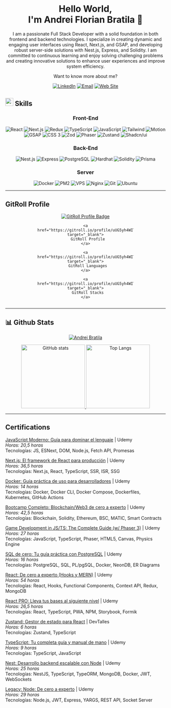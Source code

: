 <div align="center">

# Hello World, <br> I'm Andrei Florian Bratila 👋

</div>

<div align="center">

I am a passionate Full Stack Developer with a solid foundation in both frontend and backend technologies. I specialize in creating dynamic and engaging user interfaces using React, Next.js, and GSAP, and developing robust server-side solutions with Nest.js, Express, and Solidity. I am committed to continuous learning and enjoy solving challenging problems and creating innovative solutions to enhance user experiences and improve system efficiency.

Want to know more about me?

[![LinkedIn](https://img.shields.io/badge/LinkedIn-0077B5?style=for-the-badge&logo=linkedin&logoColor=white)](https://www.linkedin.com/in/andrei-florian-bratila/)
[![Email](https://img.shields.io/badge/Email-D14836?style=for-the-badge&logo=gmail&logoColor=white)](mailto:andreiflorianbratila@gmail.com)
[![Web Site](https://img.shields.io/badge/Web-Site-37a779?style=for-the-badge&logoColor=white)](https://andreiflorianbratila.dev)

</div>

## <img src="https://media.giphy.com/media/QssGEmpkyEOhBCb7e1/giphy.gif" width="25px"> Skills

<div align="center">

### Front-End

![React](https://img.shields.io/badge/React-grey?style=for-the-badge&logo=react)
![Next.js](https://img.shields.io/badge/Next.js-grey?style=for-the-badge&logo=next.js)
![Redux](https://img.shields.io/badge/Redux-grey?style=for-the-badge&logo=redux)
![TypeScript](https://img.shields.io/badge/TypeScript-grey?style=for-the-badge&logo=typescript)
![JavaScript](https://img.shields.io/badge/JavaScript-grey?style=for-the-badge&logo=javascript)
![Tailwind](https://img.shields.io/badge/Tailwind-grey?style=for-the-badge&logo=tailwindcss)
![Motion](https://img.shields.io/badge/Motion-grey?style=for-the-badge&logo=motion)
![GSAP](https://img.shields.io/badge/GSAP-grey?style=for-the-badge&logo=gsap)
![CSS 3](https://img.shields.io/badge/CSS%203-grey?style=for-the-badge&logo=css3)
![Zod](https://img.shields.io/badge/Zod-grey?style=for-the-badge&logo=zod)
![Phaser](https://img.shields.io/badge/Phaser-grey?style=for-the-badge&logo=phaser)
![Zustand](https://img.shields.io/badge/Zustand-grey?style=for-the-badge&logo=zustand)
![Shadcn/ui](https://img.shields.io/badge/Shadcn/ui-grey?style=for-the-badge&logo=shadcn)

### Back-End

![Nest.js](https://img.shields.io/badge/Nest.js-grey?style=for-the-badge&logo=nestjs)
![Express](https://img.shields.io/badge/Express-grey?style=for-the-badge&logo=express)
![PostgreSQL](https://img.shields.io/badge/PostgreSQL-grey?style=for-the-badge&logo=postgresql)
![Hardhat](https://img.shields.io/badge/Hardhat-grey?style=for-the-badge&logo=hardhat)
![Solidity](https://img.shields.io/badge/Solidity-grey?style=for-the-badge&logo=solidity)
![Prisma](https://img.shields.io/badge/Prisma-grey?style=for-the-badge&logo=prisma)

### Server

![Docker](https://img.shields.io/badge/Docker-grey?style=for-the-badge&logo=docker)
![PM2](https://img.shields.io/badge/PM2-grey?style=for-the-badge&logo=pm2)
![VPS](https://img.shields.io/badge/VPS-grey?style=for-the-badge&logo=vps)
![Nginx](https://img.shields.io/badge/Nginx-grey?style=for-the-badge&logo=nginx)
![Git](https://img.shields.io/badge/Git-grey?style=for-the-badge&logo=git)
![Ubuntu](https://img.shields.io/badge/Ubuntu-grey?style=for-the-badge&logo=ubuntu)

</div>

---
## GitRoll Profile

<div align="center">

<a href="https://gitroll.io/profile/uUG5yh4WITkMG3Na7MifqhvT0vvP2" target="_blank">
  <img src="https://gitroll.io/api/badges/profiles/v1/uUG5yh4WITkMG3Na7MifqhvT0vvP2?theme=light" alt="GitRoll Profile Badge"/>
</a>

<br />
  <div style="display: flex; justify-content: space-between; width: 60%;">

    <a href="https://gitroll.io/profile/uUG5yh4WITkMG3Na7MifqhvT0vvP2" target="_blank">
      GitRoll Profile
    </a>

    <a href="https://gitroll.io/profile/uUG5yh4WITkMG3Na7MifqhvT0vvP2/languages" target="_blank">
      GitRoll Languages
    </a>

    <a href="https://gitroll.io/profile/uUG5yh4WITkMG3Na7MifqhvT0vvP2/stacks" target="_blank">
      GitRoll Stacks
    </a>

  </div>
</div>

---

## 📊 Github Stats

<p align="center">
    <a href="https://github.com/AndreiBratila"><img src="https://github-profile-summary-cards.vercel.app/api/cards/profile-details?username=AndreiBratila&theme=radical" alt="Andrei Bratila"/></a>
</p>

<p align="center">
  <a href="https://github.com/AndreiBratila">
    <img src="https://github-readme-stats.vercel.app/api?username=AndreiBratila&show_icons=true&theme=radical"  height="200" alt="GitHub stats"/>
  </a>
  <a href="https://github.com/AndreiBratila">
    <img src="https://github-readme-stats.vercel.app/api/top-langs/?username=AndreiBratila&layout=compact&theme=radical" height="200"  alt="Top Langs"/>
  </a>
</p>

---

## Certifications

[JavaScript Moderno: Guía para dominar el lenguaje](https://www.udemy.com/certificate/UC-a7d54d55-9b88-4cda-b2e5-6f6b996e4edc/) | Udemy  
*Horas: 20,5 horas*  
Tecnologías: JS, ESNext, DOM, Node.js, Fetch API, Promesas

[Next.js: El framework de React para producción](https://www.udemy.com/certificate/UC-1ddab3f0-2635-48ea-b27a-4f32c502d7f1/) | Udemy  
*Horas: 36,5 horas*  
Tecnologías: Next.js, React, TypeScript, SSR, ISR, SSG

[Docker: Guía práctica de uso para desarrolladores](https://www.udemy.com/certificate/UC-13e4bd2d-1806-44e2-bc67-d6a2f30d76f4/) | Udemy  
*Horas: 14 horas*  
Tecnologías: Docker, Docker CLI, Docker Compose, Dockerfiles, Kubernetes, GitHub Actions

[Bootcamp Completo: Blockchain/Web3 de cero a experto](https://www.udemy.com/certificate/UC-447ef0a0-d03d-4154-8073-1e2f717d0dae/) | Udemy  
*Horas: 42,5 horas*  
Tecnologías: Blockchain, Solidity, Ethereum, BSC, MATIC, Smart Contracts

[Game Development in JS/TS: The Complete Guide (w/ Phaser 3)](https://www.udemy.com/certificate/UC-c7b9fe67-69ca-43c1-b36c-f36a17f503aa/) | Udemy  
*Horas: 27 horas*  
Tecnologías: JavaScript, TypeScript, Phaser, HTML5, Canvas, Physics Engine

[SQL de cero: Tu guía práctica con PostgreSQL](https://www.udemy.com/certificate/UC-17421f0f-ec1e-454e-8c7c-3534fd34a719/) | Udemy  
*Horas: 16 horas*  
Tecnologías: PostgreSQL, SQL, PL/pgSQL, Docker, NeonDB, ER Diagrams

[React: De cero a experto (Hooks y MERN)](https://www.udemy.com/certificate/UC-c021dc91-d43a-4c33-a970-fc72b0fdd127/) | Udemy  
*Horas: 54 horas*  
Tecnologías: React, Hooks, Functional Components, Context API, Redux, MongoDB

[React PRO: Lleva tus bases al siguiente nivel](https://www.udemy.com/certificate/UC-ac15288a-e75a-44ec-916b-dfb103066be6/) | Udemy  
*Horas: 26,5 horas*  
Tecnologías: React, TypeScript, PWA, NPM, Storybook, Formik

[Zustand: Gestor de estado para React](https://cursos.devtalles.com/certificates/vnxzuvtwqs) | DevTalles  
*Horas: 6 horas*  
Tecnologías: Zustand, TypeScript

[TypeScript: Tu completa guía y manual de mano](https://www.udemy.com/certificate/UC-78634e0f-8726-4e87-9609-bf511642f44c/) | Udemy  
*Horas: 9 horas*  
Tecnologías: TypeScript, JavaScript

[Nest: Desarrollo backend escalable con Node](https://www.udemy.com/certificate/UC-06c4e735-1dc5-4dbd-82a3-c4268b3001c0/) | Udemy  
*Horas: 25 horas*  
Tecnologías: NestJS, TypeScript, TypeORM, MongoDB, Docker, JWT, WebSockets

[Legacy: Node: De cero a experto](https://www.udemy.com/certificate/UC-7e7b92c4-8d07-4426-9ce2-69f42b6d13c7/) | Udemy  
*Horas: 29 horas*  
Tecnologías: Node.js, JWT, Express, YARGS, REST API, Socket Server



